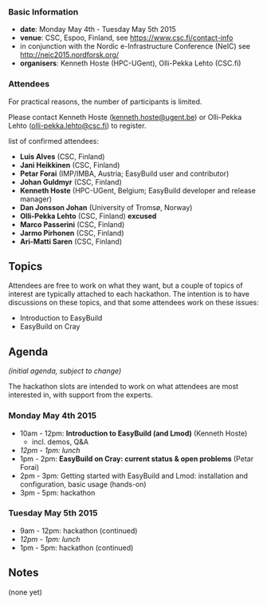 ### Basic Information

* **date**: Monday May 4th - Tuesday May 5th 2015
* **venue**: CSC, Espoo, Finland, see https://www.csc.fi/contact-info
* in conjunction with the Nordic e-Infrastructure Conference (NeIC) see http://neic2015.nordforsk.org/
* **organisers**: Kenneth Hoste (HPC-UGent), Olli-Pekka Lehto (CSC.fi)

### Attendees

For practical reasons, the number of participants is limited.

Please contact Kenneth Hoste (kenneth.hoste@ugent.be) or Olli-Pekka Lehto (olli-pekka.lehto@csc.fi) to register.

list of confirmed attendees:

* **Luis Alves** (CSC, Finland)
* **Jani Heikkinen** (CSC, Finland)
* **Petar Forai** (IMP/IMBA, Austria; EasyBuild user and contributor)
* **Johan Guldmyr** (CSC, Finland)
* **Kenneth Hoste** (HPC-UGent, Belgium; EasyBuild developer and release manager)
* **Dan Jonsson Johan** (University of Tromsø, Norway)
* **Olli-Pekka Lehto** (CSC, Finland) **excused**
* **Marco Passerini** (CSC, Finland)
* **Jarmo Pirhonen** (CSC, Finland)
* **Ari-Matti Saren** (CSC, Finland)

## Topics

Attendees are free to work on what they want, but a couple of topics of interest are typically attached to each hackathon. The intention is to have discussions on these topics, and that some attendees work on these issues:

* Introduction to EasyBuild
* EasyBuild on Cray

## Agenda

_(initial agenda, subject to change)_

The hackathon slots are intended to work on what attendees are most interested in, with support from the experts.

### Monday May 4th 2015

* 10am - 12pm: **Introduction to EasyBuild (and Lmod)** (Kenneth Hoste)
  * incl. demos, Q&A
* _12pm - 1pm: lunch_
* 1pm - 2pm: **EasyBuild on Cray: current status & open problems** (Petar Forai)
* 2pm - 3pm: Getting started with EasyBuild and Lmod: installation and configuration, basic usage (hands-on)
* 3pm - 5pm: hackathon

### Tuesday May 5th 2015

* 9am - 12pm: hackathon (continued)
* _12pm - 1pm: lunch_
* 1pm - 5pm: hackathon (continued)

## Notes

(none yet)